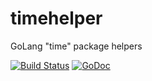 # timehelper
GoLang "time" package helpers

[![Build Status](https://travis-ci.org/apaxa-io/timehelper.svg?branch=master)](https://travis-ci.org/apaxa-io/timehelper) [![GoDoc](https://godoc.org/github.com/apaxa-io/timehelper?status.svg)](https://godoc.org/github.com/apaxa-io/timehelper)
